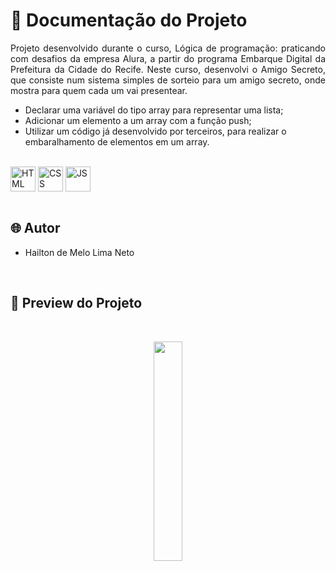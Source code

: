 # 📒 Documentação do Projeto

<p align="justify">
Projeto desenvolvido durante o curso, Lógica de programação: praticando com desafios da empresa Alura, a partir do programa Embarque Digital da Prefeitura da Cidade do Recife. Neste curso, desenvolvi o Amigo Secreto, que consiste num sistema simples de sorteio para um amigo secreto, onde mostra para quem cada um vai presentear.
</p>

- Declarar uma variável do tipo array para representar uma lista;
- Adicionar um elemento a um array com a função push;
- Utilizar um código já desenvolvido por terceiros, para realizar o embaralhamento de elementos em um array.

<div style="display: inline_block"><br>
  <img align="center" alt="HTML" heigth="30" width="40" src="https://cdn.jsdelivr.net/gh/devicons/devicon@latest/icons/html5/html5-original.svg">
  <img align="center" alt="CSS" heigth="30" width="40" src="https://cdn.jsdelivr.net/gh/devicons/devicon@latest/icons/css3/css3-original.svg">
  <img align="center" alt="JS" heigth="30" width="40" src="https://cdn.jsdelivr.net/gh/devicons/devicon@latest/icons/javascript/javascript-original.svg">
</div>

<br>

## 🌐 Autor

- Hailton de Melo Lima Neto

<br>

## 🔗 Preview do Projeto

<br>

<p width="100%" align="center">
  <a href="https://alura-amigo-secreto-hailtonnetos-projects.vercel.app" target="_blank"><img src="https://img.shields.io/badge/Preview-FF5722?style=for-the-badge&logo=todoist&logoColor=white" width="30%"></a>
</p>
